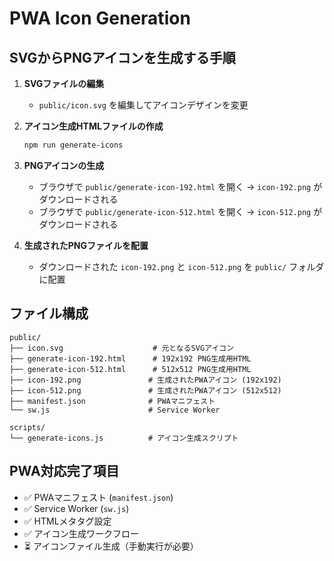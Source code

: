 # PWA Icon Generation

## SVGからPNGアイコンを生成する手順

1. **SVGファイルの編集**
   - `public/icon.svg` を編集してアイコンデザインを変更

2. **アイコン生成HTMLファイルの作成**
   ```bash
   npm run generate-icons
   ```

3. **PNGアイコンの生成**
   - ブラウザで `public/generate-icon-192.html` を開く → `icon-192.png` がダウンロードされる
   - ブラウザで `public/generate-icon-512.html` を開く → `icon-512.png` がダウンロードされる

4. **生成されたPNGファイルを配置**
   - ダウンロードされた `icon-192.png` と `icon-512.png` を `public/` フォルダに配置

## ファイル構成

```
public/
├── icon.svg                    # 元となるSVGアイコン
├── generate-icon-192.html      # 192x192 PNG生成用HTML
├── generate-icon-512.html      # 512x512 PNG生成用HTML
├── icon-192.png               # 生成されたPWAアイコン (192x192)
├── icon-512.png               # 生成されたPWAアイコン (512x512)
├── manifest.json              # PWAマニフェスト
└── sw.js                      # Service Worker

scripts/
└── generate-icons.js          # アイコン生成スクリプト
```

## PWA対応完了項目

- ✅ PWAマニフェスト (`manifest.json`)
- ✅ Service Worker (`sw.js`) 
- ✅ HTMLメタタグ設定
- ✅ アイコン生成ワークフロー
- ⏳ アイコンファイル生成（手動実行が必要）